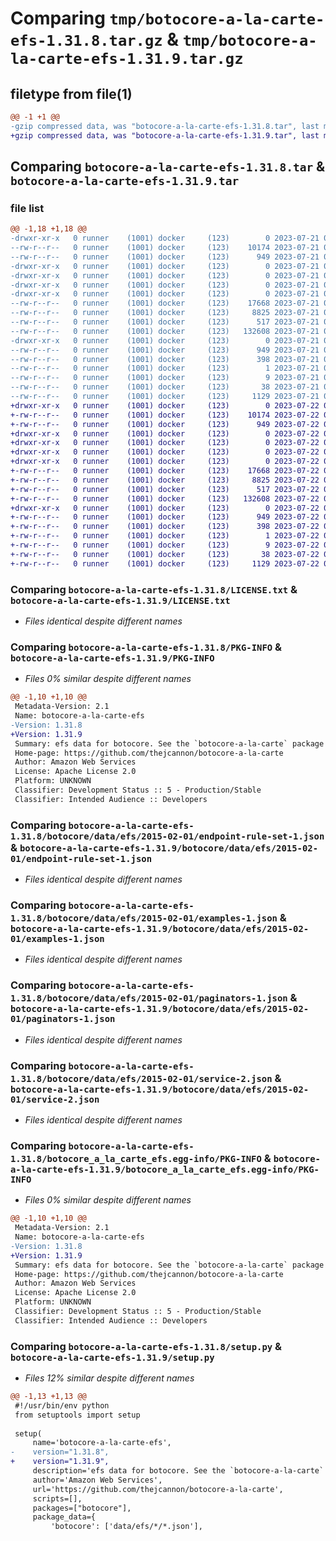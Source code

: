 # Comparing `tmp/botocore-a-la-carte-efs-1.31.8.tar.gz` & `tmp/botocore-a-la-carte-efs-1.31.9.tar.gz`

## filetype from file(1)

```diff
@@ -1 +1 @@
-gzip compressed data, was "botocore-a-la-carte-efs-1.31.8.tar", last modified: Fri Jul 21 01:21:28 2023, max compression
+gzip compressed data, was "botocore-a-la-carte-efs-1.31.9.tar", last modified: Sat Jul 22 01:20:31 2023, max compression
```

## Comparing `botocore-a-la-carte-efs-1.31.8.tar` & `botocore-a-la-carte-efs-1.31.9.tar`

### file list

```diff
@@ -1,18 +1,18 @@
-drwxr-xr-x   0 runner    (1001) docker     (123)        0 2023-07-21 01:21:28.715061 botocore-a-la-carte-efs-1.31.8/
--rw-r--r--   0 runner    (1001) docker     (123)    10174 2023-07-21 01:21:28.000000 botocore-a-la-carte-efs-1.31.8/LICENSE.txt
--rw-r--r--   0 runner    (1001) docker     (123)      949 2023-07-21 01:21:28.715061 botocore-a-la-carte-efs-1.31.8/PKG-INFO
-drwxr-xr-x   0 runner    (1001) docker     (123)        0 2023-07-21 01:21:28.711061 botocore-a-la-carte-efs-1.31.8/botocore/
-drwxr-xr-x   0 runner    (1001) docker     (123)        0 2023-07-21 01:21:28.711061 botocore-a-la-carte-efs-1.31.8/botocore/data/
-drwxr-xr-x   0 runner    (1001) docker     (123)        0 2023-07-21 01:21:28.711061 botocore-a-la-carte-efs-1.31.8/botocore/data/efs/
-drwxr-xr-x   0 runner    (1001) docker     (123)        0 2023-07-21 01:21:28.711061 botocore-a-la-carte-efs-1.31.8/botocore/data/efs/2015-02-01/
--rw-r--r--   0 runner    (1001) docker     (123)    17668 2023-07-21 01:21:06.000000 botocore-a-la-carte-efs-1.31.8/botocore/data/efs/2015-02-01/endpoint-rule-set-1.json
--rw-r--r--   0 runner    (1001) docker     (123)     8825 2023-07-21 01:21:06.000000 botocore-a-la-carte-efs-1.31.8/botocore/data/efs/2015-02-01/examples-1.json
--rw-r--r--   0 runner    (1001) docker     (123)      517 2023-07-21 01:21:06.000000 botocore-a-la-carte-efs-1.31.8/botocore/data/efs/2015-02-01/paginators-1.json
--rw-r--r--   0 runner    (1001) docker     (123)   132608 2023-07-21 01:21:06.000000 botocore-a-la-carte-efs-1.31.8/botocore/data/efs/2015-02-01/service-2.json
-drwxr-xr-x   0 runner    (1001) docker     (123)        0 2023-07-21 01:21:28.715061 botocore-a-la-carte-efs-1.31.8/botocore_a_la_carte_efs.egg-info/
--rw-r--r--   0 runner    (1001) docker     (123)      949 2023-07-21 01:21:28.000000 botocore-a-la-carte-efs-1.31.8/botocore_a_la_carte_efs.egg-info/PKG-INFO
--rw-r--r--   0 runner    (1001) docker     (123)      398 2023-07-21 01:21:28.000000 botocore-a-la-carte-efs-1.31.8/botocore_a_la_carte_efs.egg-info/SOURCES.txt
--rw-r--r--   0 runner    (1001) docker     (123)        1 2023-07-21 01:21:28.000000 botocore-a-la-carte-efs-1.31.8/botocore_a_la_carte_efs.egg-info/dependency_links.txt
--rw-r--r--   0 runner    (1001) docker     (123)        9 2023-07-21 01:21:28.000000 botocore-a-la-carte-efs-1.31.8/botocore_a_la_carte_efs.egg-info/top_level.txt
--rw-r--r--   0 runner    (1001) docker     (123)       38 2023-07-21 01:21:28.715061 botocore-a-la-carte-efs-1.31.8/setup.cfg
--rw-r--r--   0 runner    (1001) docker     (123)     1129 2023-07-21 01:21:28.000000 botocore-a-la-carte-efs-1.31.8/setup.py
+drwxr-xr-x   0 runner    (1001) docker     (123)        0 2023-07-22 01:20:31.165014 botocore-a-la-carte-efs-1.31.9/
+-rw-r--r--   0 runner    (1001) docker     (123)    10174 2023-07-22 01:20:30.000000 botocore-a-la-carte-efs-1.31.9/LICENSE.txt
+-rw-r--r--   0 runner    (1001) docker     (123)      949 2023-07-22 01:20:31.165014 botocore-a-la-carte-efs-1.31.9/PKG-INFO
+drwxr-xr-x   0 runner    (1001) docker     (123)        0 2023-07-22 01:20:31.161014 botocore-a-la-carte-efs-1.31.9/botocore/
+drwxr-xr-x   0 runner    (1001) docker     (123)        0 2023-07-22 01:20:31.161014 botocore-a-la-carte-efs-1.31.9/botocore/data/
+drwxr-xr-x   0 runner    (1001) docker     (123)        0 2023-07-22 01:20:31.161014 botocore-a-la-carte-efs-1.31.9/botocore/data/efs/
+drwxr-xr-x   0 runner    (1001) docker     (123)        0 2023-07-22 01:20:31.165014 botocore-a-la-carte-efs-1.31.9/botocore/data/efs/2015-02-01/
+-rw-r--r--   0 runner    (1001) docker     (123)    17668 2023-07-22 01:20:09.000000 botocore-a-la-carte-efs-1.31.9/botocore/data/efs/2015-02-01/endpoint-rule-set-1.json
+-rw-r--r--   0 runner    (1001) docker     (123)     8825 2023-07-22 01:20:09.000000 botocore-a-la-carte-efs-1.31.9/botocore/data/efs/2015-02-01/examples-1.json
+-rw-r--r--   0 runner    (1001) docker     (123)      517 2023-07-22 01:20:09.000000 botocore-a-la-carte-efs-1.31.9/botocore/data/efs/2015-02-01/paginators-1.json
+-rw-r--r--   0 runner    (1001) docker     (123)   132608 2023-07-22 01:20:09.000000 botocore-a-la-carte-efs-1.31.9/botocore/data/efs/2015-02-01/service-2.json
+drwxr-xr-x   0 runner    (1001) docker     (123)        0 2023-07-22 01:20:31.165014 botocore-a-la-carte-efs-1.31.9/botocore_a_la_carte_efs.egg-info/
+-rw-r--r--   0 runner    (1001) docker     (123)      949 2023-07-22 01:20:31.000000 botocore-a-la-carte-efs-1.31.9/botocore_a_la_carte_efs.egg-info/PKG-INFO
+-rw-r--r--   0 runner    (1001) docker     (123)      398 2023-07-22 01:20:31.000000 botocore-a-la-carte-efs-1.31.9/botocore_a_la_carte_efs.egg-info/SOURCES.txt
+-rw-r--r--   0 runner    (1001) docker     (123)        1 2023-07-22 01:20:31.000000 botocore-a-la-carte-efs-1.31.9/botocore_a_la_carte_efs.egg-info/dependency_links.txt
+-rw-r--r--   0 runner    (1001) docker     (123)        9 2023-07-22 01:20:31.000000 botocore-a-la-carte-efs-1.31.9/botocore_a_la_carte_efs.egg-info/top_level.txt
+-rw-r--r--   0 runner    (1001) docker     (123)       38 2023-07-22 01:20:31.165014 botocore-a-la-carte-efs-1.31.9/setup.cfg
+-rw-r--r--   0 runner    (1001) docker     (123)     1129 2023-07-22 01:20:30.000000 botocore-a-la-carte-efs-1.31.9/setup.py
```

### Comparing `botocore-a-la-carte-efs-1.31.8/LICENSE.txt` & `botocore-a-la-carte-efs-1.31.9/LICENSE.txt`

 * *Files identical despite different names*

### Comparing `botocore-a-la-carte-efs-1.31.8/PKG-INFO` & `botocore-a-la-carte-efs-1.31.9/PKG-INFO`

 * *Files 0% similar despite different names*

```diff
@@ -1,10 +1,10 @@
 Metadata-Version: 2.1
 Name: botocore-a-la-carte-efs
-Version: 1.31.8
+Version: 1.31.9
 Summary: efs data for botocore. See the `botocore-a-la-carte` package for more info.
 Home-page: https://github.com/thejcannon/botocore-a-la-carte
 Author: Amazon Web Services
 License: Apache License 2.0
 Platform: UNKNOWN
 Classifier: Development Status :: 5 - Production/Stable
 Classifier: Intended Audience :: Developers
```

### Comparing `botocore-a-la-carte-efs-1.31.8/botocore/data/efs/2015-02-01/endpoint-rule-set-1.json` & `botocore-a-la-carte-efs-1.31.9/botocore/data/efs/2015-02-01/endpoint-rule-set-1.json`

 * *Files identical despite different names*

### Comparing `botocore-a-la-carte-efs-1.31.8/botocore/data/efs/2015-02-01/examples-1.json` & `botocore-a-la-carte-efs-1.31.9/botocore/data/efs/2015-02-01/examples-1.json`

 * *Files identical despite different names*

### Comparing `botocore-a-la-carte-efs-1.31.8/botocore/data/efs/2015-02-01/paginators-1.json` & `botocore-a-la-carte-efs-1.31.9/botocore/data/efs/2015-02-01/paginators-1.json`

 * *Files identical despite different names*

### Comparing `botocore-a-la-carte-efs-1.31.8/botocore/data/efs/2015-02-01/service-2.json` & `botocore-a-la-carte-efs-1.31.9/botocore/data/efs/2015-02-01/service-2.json`

 * *Files identical despite different names*

### Comparing `botocore-a-la-carte-efs-1.31.8/botocore_a_la_carte_efs.egg-info/PKG-INFO` & `botocore-a-la-carte-efs-1.31.9/botocore_a_la_carte_efs.egg-info/PKG-INFO`

 * *Files 0% similar despite different names*

```diff
@@ -1,10 +1,10 @@
 Metadata-Version: 2.1
 Name: botocore-a-la-carte-efs
-Version: 1.31.8
+Version: 1.31.9
 Summary: efs data for botocore. See the `botocore-a-la-carte` package for more info.
 Home-page: https://github.com/thejcannon/botocore-a-la-carte
 Author: Amazon Web Services
 License: Apache License 2.0
 Platform: UNKNOWN
 Classifier: Development Status :: 5 - Production/Stable
 Classifier: Intended Audience :: Developers
```

### Comparing `botocore-a-la-carte-efs-1.31.8/setup.py` & `botocore-a-la-carte-efs-1.31.9/setup.py`

 * *Files 12% similar despite different names*

```diff
@@ -1,13 +1,13 @@
 #!/usr/bin/env python
 from setuptools import setup
 
 setup(
     name='botocore-a-la-carte-efs',
-    version="1.31.8",
+    version="1.31.9",
     description='efs data for botocore. See the `botocore-a-la-carte` package for more info.',
     author='Amazon Web Services',
     url='https://github.com/thejcannon/botocore-a-la-carte',
     scripts=[],
     packages=["botocore"],
     package_data={
         'botocore': ['data/efs/*/*.json'],
```

